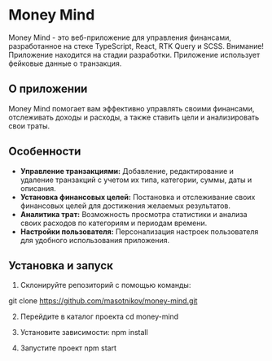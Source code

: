 # Money Mind

Money Mind - это веб-приложение для управления финансами, разработанное на стеке TypeScript, React, RTK Query и SCSS.
Внимание! Приложение находится на стадии разработки.
Приложение использует фейковые данные о транзакция. 

## О приложении

Money Mind помогает вам эффективно управлять своими финансами, отслеживать доходы и расходы, а также ставить цели и
анализировать свои траты.

## Особенности

- **Управление транзакциями:** Добавление, редактирование и удаление транзакций с учетом их типа, категории, суммы, даты
  и описания.
- **Установка финансовых целей:** Постановка и отслеживание своих финансовых целей для достижения желаемых результатов.
- **Аналитика трат:** Возможность просмотра статистики и анализа своих расходов по категориям и периодам времени.
- **Настройки пользователя:** Персонализация настроек пользователя для удобного использования приложения.

## Установка и запуск

1. Склонируйте репозиторий с помощью команды:

git clone https://github.com/masotnikov/money-mind.git

2. Перейдите в каталог проекта
   cd money-mind

3. Установите зависимости:
   npm install

4. Запустите проект
   npm start

